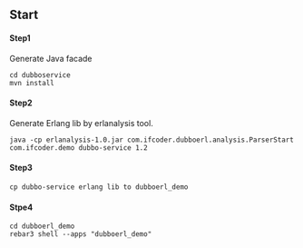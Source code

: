 
## Start 

#### Step1

Generate Java facade

```
cd dubboservice
mvn install
```

#### Step2

Generate Erlang lib by erlanalysis tool.

```
java -cp erlanalysis-1.0.jar com.ifcoder.dubboerl.analysis.ParserStart com.ifcoder.demo dubbo-service 1.2
```

#### Step3

	cp dubbo-service erlang lib to dubboerl_demo

#### Stpe4

```
cd dubboerl_demo
rebar3 shell --apps "dubboerl_demo"
```
